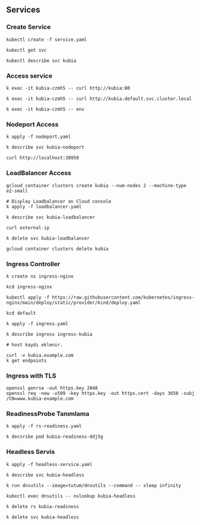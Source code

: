 ## Services

### Create Service
```
kubectl create -f service.yaml

kubectl get svc 

kubectl describe svc kubia
```

### Access service
```
k exec -it kubia-czmh5 -- curl http://kubia:80

k exec -it kubia-czmh5 -- curl http://kubia.default.svc.cluster.local

k exec -it kubia-czmh5 -- env

```

### Nodeport Access
```
k apply -f nodeport.yaml

k describe svc kubia-nodeport

curl http://localhost:30950
```
### LoadBalancer Access
```
gcloud container clusters create kubia --num-nodes 2 --machine-type e2-small

# Display Loadbalancer on Cloud console
k apply -f loadbalancer.yaml

k describe svc kubia-loadbalancer

curl external-ip

k delete svc kubia-loadbalancer

gcloud container clusters delete kubia

```

### Ingress Controller

```
k create ns ingress-nginx

kcd ingress-nginx

kubectl apply -f https://raw.githubusercontent.com/kubernetes/ingress-nginx/main/deploy/static/provider/kind/deploy.yaml

kcd default

k apply -f ingress.yaml

k describe ingress ingress-kubia

# host kaydı eklenir.

curl -v kubia.example.com
k get endpoints

```
### Ingress with TLS

```
openssl genrsa -out https.key 2048
openssl req -new -x509 -key https.key -out https.cert -days 3650 -subj /CN=www.kubia-example.com
```
### ReadinessProbe Tanımlama

```
k apply -f rs-readiness.yaml

k decsribe pod kubia-readiness-ddj5g
```
### Headless Servis 

```
k apply -f headless-service.yaml

k describe svc kubia-headless

k run dnsutils --image=tutum/dnsutils --command -- sleep infinity

kubectl exec dnsutils -- nslookup kubia-headless

k delete rs kubia-readiness

k delete svc kubia-headless
```